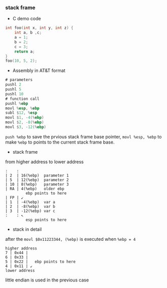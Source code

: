 ### stack frame

+ C demo code

```c
int foo(int x, int y, int z) {
    int a, b ,c;
    a = 1;
    b = 2;
    c = 3;
    return a;
}
foo(10, 5, 2);
```

+ Assembly in AT&T format

```asm
# parameters
pushl 2
pushl 5
pushl 10
# function call
pushl %ebp
movl %esp, %ebp
subl $12, %esp
movl $1, -4(%ebp)
movl $2, -8(%ebp)
movl $3, -12(%ebp)
```

`push %ebp` to save the prvious stack frame base pointer, `movl %esp, %ebp` to make `%ebp`
to points to the current stack frame base.

+ stack frame

from higher address to lower address

```
:    :
| 2  | 16(%ebp)  parameter 1
| 5  | 12(%ebp)  parameter 2
| 10 | 8(%ebp)   parameter 3
| RA | 4(%ebp)   older ebp
         ebp points to here
| FP | ↙ 
| 1  | -4(%ebp)  var a
| 2  | -8(%ebp)  var b
| 3  | -12(%ebp) var c
:    : ↖ 
         esp points to here
```

+ stack in detail

after the `movl $0x11223344, (%ebp)` is executed when `%ebp = 4`

```
higher address
7 | 0x44 |
6 | 0x33 |
5 | 0x22 |   ebp points to here
4 | 0x11 | ↙ 
lower address
```

little endian is used in the previous case
